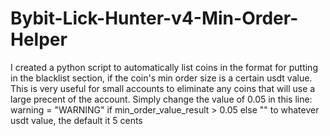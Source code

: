 # Bybit-Lick-Hunter-v4-Min-Order-Helper

I created a python script to automatically list coins in the format for putting in the blacklist section, if the coin's min order size is a certain usdt value. This is very useful for small accounts to eliminate any coins that will use a large precent of the account. Simply change the value of 0.05 in this line: warning = "WARNING" if min_order_value_result > 0.05 else "" to whatever usdt value, the default it 5 cents
